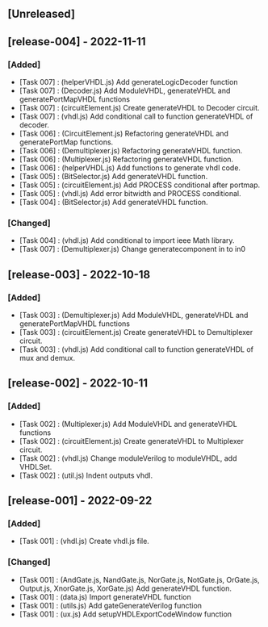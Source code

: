 ## [Unreleased]

## [release-004] - 2022-11-11

### [Added]

- [Task 007] : (helperVHDL.js) Add generateLogicDecoder function
- [Task 007] : (Decoder.js) Add ModuleVHDL, generateVHDL and generatePortMapVHDL functions
- [Task 007] : (circuitElement.js) Create generateVHDL to Decoder circuit.
- [Task 007] : (vhdl.js) Add conditional call to function generateVHDL of decoder.
- [Task 006] : (CircuitElement.js) Refactoring generateVHDL and generatePortMap functions.
- [Task 006] : (Demultiplexer.js) Refactoring generateVHDL function.
- [Task 006] : (Multiplexer.js) Refactoring generateVHDL function.
- [Task 006] : (helperVHDL.js) Add functions to generate vhdl code.
- [Task 005] : (BitSelector.js) Add generateVHDL function.
- [Task 005] : (circuitElement.js) Add PROCESS conditional after portmap.
- [Task 005] : (vhdl.js) Add error bitwidth and PROCESS conditional.
- [Task 004] : (BitSelector.js) Add generateVHDL function.

### [Changed]

- [Task 004] : (vhdl.js) Add conditional to import ieee Math library.
- [Task 007] : (Demultiplexer.js) Change generatecomponent in to in0

## [release-003] - 2022-10-18

### [Added]

- [Task 003] : (Demultiplexer.js) Add ModuleVHDL, generateVHDL and generatePortMapVHDL functions
- [Task 003] : (circuitElement.js) Create generateVHDL to Demultiplexer circuit.
- [Task 003] : (vhdl.js) Add conditional call to function generateVHDL of mux and demux.

## [release-002] - 2022-10-11

### [Added]

- [Task 002] : (Multiplexer.js) Add ModuleVHDL and generateVHDL functions
- [Task 002] : (circuitElement.js) Create generateVHDL to Multiplexer circuit.
- [Task 002] : (vhdl.js) Change moduleVerilog to moduleVHDL, add VHDLSet.
- [Task 002] : (util.js) Indent outputs vhdl.

## [release-001] - 2022-09-22

### [Added]
- [Task 001] : (vhdl.js) Create vhdl.js file.

### [Changed]

- [Task 001] : (AndGate.js, NandGate.js, NorGate.js, NotGate.js, OrGate.js, Output.js, XnorGate.js, XorGate.js) Add generateVHDL function.
- [Task 001] : (data.js) Import generateVHDL function
- [Task 001] : (utils.js) Add gateGenerateVerilog function
- [Task 001] : (ux.js) Add setupVHDLExportCodeWindow function
